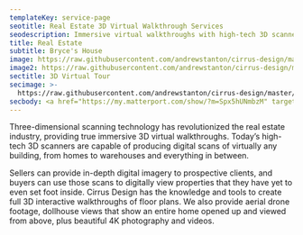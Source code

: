 ```yaml
---
templateKey: service-page
seotitle: Real Estate 3D Virtual Walkthrough Services
seodescription: Immersive virtual walkthroughs with high-tech 3D scanners for any real estate building. Real estate virtual tour / 3D tour and showroom virtual tour Washington
title: Real Estate
subtitle: Bryce's House
image: https://raw.githubusercontent.com/andrewstanton/cirrus-design/master/src/img/content/425-n-garry-dr-liberty-lake-living-room.jpg
image2: https://raw.githubusercontent.com/andrewstanton/cirrus-design/master/src/img/content/holiday-hills-living-room.jpg
sectitle: 3D Virtual Tour
secimage: >-
  https://raw.githubusercontent.com/andrewstanton/cirrus-design/master/src/img/content/north-holiday.jpg
secbody: <a href="https://my.matterport.com/show/?m=Spx5hUNmbzM" target="_blank">Click Here To See An Example Of The Services Cirrus Designs Can Provide</a>
---
```


Three-dimensional scanning technology has revolutionized the real estate industry, providing true immersive 3D virtual walkthroughs. Today’s high-tech 3D scanners are capable of producing digital scans of virtually any building, from homes to warehouses and everything in between.

Sellers can provide in-depth digital imagery to prospective clients, and buyers can use those scans to digitally view properties that they have yet to even set foot inside. Cirrus Design has the knowledge and tools to create full 3D interactive walkthroughs of floor plans. We also provide aerial drone footage, dollhouse views that show an entire home opened up and viewed from above, plus beautiful 4K photography and videos.
